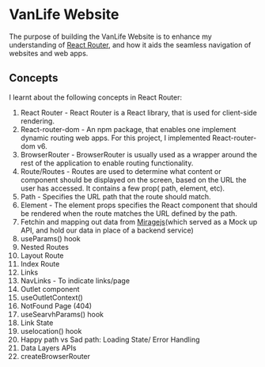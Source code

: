 # VanLife Website

The purpose of building the VanLife Website is to enhance my understanding of [React Router](https://www.reactrouter.com), and how it aids the seamless navigation of websites and web apps.

## Concepts

I learnt about the following concepts in React Router:

1. React Router - React Router is a React library, that is used for client-side rendering.
2. React-router-dom - An npm package, that enables one implement dynamic routing web apps. For this project, I implemented React-router-dom v6.
3. BrowserRouter - BrowserRouter is usually used as a wrapper around the rest of the application to enable routing functionality.
4. Route/Routes - Routes are used to determine what content or component should be displayed on the screen, based on the URL the user has accessed. It contains a few prop( path, element, etc).
5. Path - Specifies the URL path that the route should match.
6. Element - The element props specifies the React component that should be rendered when the route matches the URL defined by the path.
7. Fetchin and mapping out data from [Miragejs](https://www.miragejs.com)(which served as a Mock up API, and hold our data in place of a backend service)
8. useParams() hook
9. Nested Routes
10. Layout Route
11. Index Route
12. Links
13. NavLinks - To indicate links/page
14. Outlet component
15. useOutletContext()
16. NotFound Page (404)
17. useSearvhParams() hook
18. Link State
19. uselocation() hook
20. Happy path vs Sad path: Loading State/ Error Handling
21. Data Layers APIs
22. createBrowserRouter
